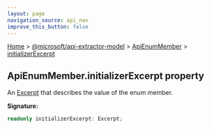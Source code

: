```yaml
---
layout: page
navigation_source: api_nav
improve_this_button: false
---
```



[Home](./index.md) &gt; [@microsoft/api-extractor-model](./api-extractor-model.md) &gt; [ApiEnumMember](./api-extractor-model.apienummember.md) &gt; [initializerExcerpt](./api-extractor-model.apienummember.initializerexcerpt.md)

## ApiEnumMember.initializerExcerpt property

An [Excerpt](./api-extractor-model.excerpt.md) that describes the value of the enum member.

<b>Signature:</b>

```typescript
readonly initializerExcerpt: Excerpt;
```
